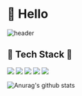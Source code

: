 # 🌱 Hello

<!--
**hyeyeong23/hyeyeong23** is a ✨ _special_ ✨ repository because its `README.md` (this file) appears on your GitHub profile.

Here are some ideas to get you started:

- 🔭 I’m currently working on ...
- 🌱 I’m currently learning ...
- 👯 I’m looking to collaborate on ...
- 🤔 I’m looking for help with ...
- 💬 Ask me about ...
- 📫 How to reach me: ...
- 😄 Pronouns: ...
- ⚡ Fun fact: ...
-->
![header](https://capsule-render.vercel.app/api?type=rounded&color=auto&height=300&section=header&text=welcome&fontSize=90)


## :memo: Tech Stack :memo: <br>
<img src="https://img.shields.io/badge/Java-006699?style=flat&logo=JAVA&logoColor=white"/> <img src="https://img.shields.io/badge/JavaScript-F7DF1E?style=flat&logo=JavaScript&logoColor=white"/> <img src="https://img.shields.io/badge/CSS-1572B6?style=flat&logo=CSS3&logoColor=white"/> <img src="https://img.shields.io/badge/Oracle-F80000?style=flat&logo=Oracle&logoColor=white"/> <img src="https://img.shields.io/badge/Spring Boot-Green?style=flat&logo=Spring Boot&logoColor=white"/>
<br>
<!-- ## :hammer: Tools :hammer: -->
![Anurag's github stats](https://github-readme-stats.vercel.app/api?username=hyeyeong23&show_icons=true&theme=tokyonight)
